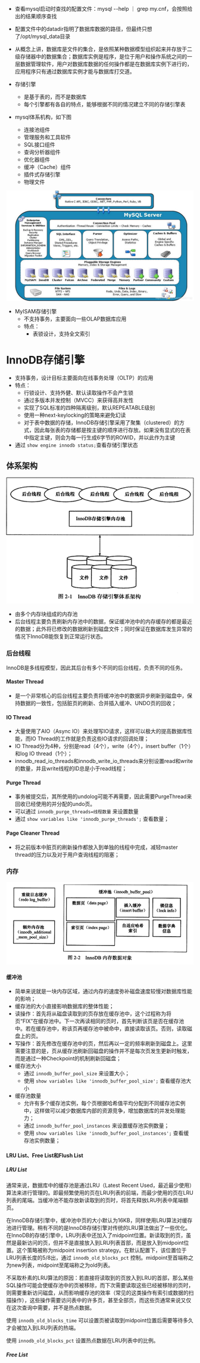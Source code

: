 + 查看mysql启动时查找的配置文件：mysql --help ｜ grep my.cnf，会按照给出的结果顺序查找

+ 配置文件中的datadir指明了数据库数据的路径，但最终只想了/opt/mysql_data目录

+ 从概念上讲，数据库是文件的集合，是依照某种数据模型组织起来并存放于二级存储器中的数据集合；数据库实例是程序，是位于用户和操作系统之间的一层数据管理软件，用户对数据库数据的任何操作都是在数据库实例下进行的，应用程序只有通过数据库实例才能与数据库打交道。

+ 存储引擎
   + 是基于表的，而不是数据库
   + 每个引擎都有各自的特点，能够根据不同的情况建立不同的存储引擎表

+ mysql体系机构，如下图
   + 连接池组件
   + 管理服务和工具软件
   + SQL接口组件
   + 查询分析器组件
   + 优化器组件
   + 缓冲（Cache）组件
   + 插件式存储引擎
   + 物理文件

![mysql](./pic/mysql.jpg)

+ MyISAM存储引擎
   + 不支持事务，主要面向一些OLAP数据库应用
   + 特点：
      + 表锁设计，支持全文索引

# InnoDB存储引擎

   + 支持事务，设计目标主要面向在线事务处理（OLTP）的应用
   + 特点：
      + 行锁设计、支持外健、默认读取操作不会产生锁
      + 通过多版本并发控制（MVCC）来获得高并发性
      + 实现了SQL标准的四种隔离级别，默认REPEATABLE级别
      + 使用一种next-keylocking的策略来避免幻读
      + 对于表中数据的存储，InnoDB存储引擎采用了聚集（clustered）的方式，因此每张表的存储都是按主键的顺序进行存放。如果没有显式的在表中指定主键，则会为每一行生成6字节的ROWID，并以此作为主键
   + 通过 ``` show engine innodb status; ```查看存储引擎状态

## 体系架构

![innodb](./pic/InnoDB.png)

   + 由多个内存块组成的内存池
   + 后台线程主要负责刷新内存池中的数据，保证缓冲池中的内存缓存的都是最近的数据；此外将已修改的数据刷新到磁盘文件；同时保证在数据库发生异常的情况下InnoDB能恢复到正常运行状态。

### 后台线程

InnoDB是多线程模型，因此其后台有多个不同的后台线程，负责不同的任务。

#### Master Thread

   + 是一个非常核心的后台线程主要负责将缓冲池中的数据异步刷新到磁盘中，保持数据的一致性，包括脏页的刷新、合并插入缓冲、UNDO页的回收；

#### IO Thread

   + 大量使用了AIO（Async IO）来处理写IO请求，这样可以极大的提高数据库性能，而IO Thread的工作就是负责这些IO请求的回调处理； 
   + IO Thread分为4种，分别是read（4个），write（4个），insert buffer（1个）和log IO thread（1个）；
   + innodb_read_io_threads和innodb_write_io_threads来分别设置read和write的数量，并且write线程的ID总是小于read线程；

#### Purge Thread

   + 事务被提交后，其所使用的undolog可能不再需要，因此需要PurgeThread来回收已经使用的并分配的undo页。
   + 可以通过 ``` innodb_purge_threads=线程数量 ``` 来设置数量
   + 通过 ``` show variables like 'innodb_purge_threads'; ``` 查看数量；

#### Page Cleaner Thread

   + 将之前版本中脏页的刷新操作都放入到单独的线程中完成，减轻master thread的压力以及对于用户查询线程的阻塞；

### 内存

![InnoDB内存数据对象](./pic/InnoDB内存数据对象.png)

#### 缓冲池

   + 简单来说就是一块内存区域，通过内存的速度弥补磁盘速度较慢对数据库性能的影响；
   + 缓存池的大小直接影响数据库的整体性能；
   + 读操作：首先将从磁盘读取到的页存放在缓存池中，这个过程称为将页“FIX”在缓存池中。下一次再读相同的页时，首先判断该页是否在缓存池中。若在缓存池中，称该页再缓存池中被命中，直接读取该页。否则，读取磁盘上的页。
   + 写操作：首先修改在缓存池中的页，然后再以一定的频率刷新到磁盘上。这里需要注意的是，页从缓存池刷新回磁盘的操作并不是每次页发生更新时触发，而是通过一种Checkpoint的机制刷新回磁盘；
   + 缓存池大小
      + 通过 ``` innodb_buffer_pool_size ``` 来设置大小；
      + 使用 ``` show variables like 'innodb_buffer_pool_size'; ``` 查看缓存池大小
   + 缓存池数量
      + 允许有多个缓存池实例，每个页根据哈希值平均分配到不同缓存池实例中，这样做可以减少数据库内部的资源竞争，增加数据库的并发处理能力；
      + 通过 ``` innodb_buffer_pool_instances ``` 来设置缓存池实例数量；
      + 使用 ``` show variables like 'innodb_buffer_pool_instances'; ``` 查看缓存池实例数量；

#### LRU List、Free List和Flush List

##### LRU List
通常来说，数据库中的缓存池是通过LRU（Latest Recent Used，最近最少使用）算法来进行管理的。即最频繁使用的页在LRU列表的前端，而最少使用的页在LRU列表的尾端。当缓冲池不能存放新读取到的页时，将首先释放LRU列表中尾端额页。

在InnoDB存储引擎中，缓冲池中页的大小默认为16KB，同样使用LRU算法对缓存池进行管理。稍有不同的是InnoDB存储引擎对传统的LRU算法做出了一些优化。在InnoDB的存储引擎中，LRU列表中还加入了midpoint位置。新读取到的页，虽然是最新访问的页，但并不是直接放入到LRU列表首部，而是放入到midpoint位置。这个策略被称为midpoint insertion strategy。在默认配置下，该位置位于LRU列表长度的5/8出，通过 ``` innodb_old_blocks_pct ``` 控制。midpoint至首端称之为new列表，midpoint至尾端称之为old列表。

不采取朴素的LRU算法的原因：若直接将读取到的页放入到LRU的首部，那么某些SQL操作可能会使缓存池中的页被移除，而下次需要读取这些已经被移除的页时，则需要重新访问磁盘，从而影响缓存池的效率（常见的这类操作有索引或数据的扫描操作），这些操作需要访问表中的许多页，甚至全部页，而这些页通常来说又仅在这次查询中需要，并不是热点数据。

使用 ``` innodb_old_blocks_time ``` 可以设置页被读取到midpoint位置后需要等待多久才会被加入到LRU列表的热端。

使用 ``` innodb_old_blocks_pct ``` 设置热点数据在LRU列表中的比例。

##### Free List

